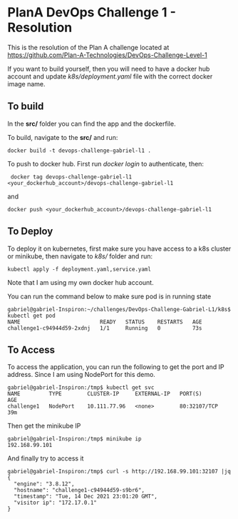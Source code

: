
# PlanA DevOps Challenge 1 - Resolution

This is the resolution of the Plan A challenge located at https://github.com/Plan-A-Technologies/DevOps-Challenge-Level-1

If you want to build yourself, then you will need to have a docker hub account and update *k8s/deployment.yaml* file with the correct docker image name.

## To build

In the **src/** folder you can find the app and the dockerfile.

To build, navigate to the **src/** and run:

```docker build -t devops-challenge-gabriel-l1 .```


To push to docker hub. First run *docker login* to authenticate, then:

``` docker tag devops-challenge-gabriel-l1 <your_dockerhub_account>/devops-challenge-gabriel-l1```

and

```docker push <your_dockerhub_account>/devops-challenge-gabriel-l1```

## To Deploy

To deploy it on kubernetes, first make sure you have access to a k8s cluster or minikube, then navigate to *k8s/* folder and run:

```kubectl apply -f deployment.yaml,service.yaml```

Note that I am using my own docker hub account.

You can run the command below to make sure pod is in running state

```
gabriel@gabriel-Inspiron:~/challenges/DevOps-Challenge-Gabriel-L1/k8s$ kubectl get pod
NAME                         READY   STATUS    RESTARTS   AGE
challenge1-c94944d59-2xdnj   1/1     Running   0          73s
```



## To Access

To access the application, you can run the following to get the port and IP address. Since I am using NodePort for this demo.

```
gabriel@gabriel-Inspiron:/tmp$ kubectl get svc
NAME         TYPE        CLUSTER-IP     EXTERNAL-IP   PORT(S)        AGE
challenge1   NodePort    10.111.77.96   <none>        80:32107/TCP   39m
```

Then get the minikube IP

```
gabriel@gabriel-Inspiron:/tmp$ minikube ip
192.168.99.101
```

And finally try to access it
```
gabriel@gabriel-Inspiron:/tmp$ curl -s http://192.168.99.101:32107 |jq
{
  "engine": "3.8.12",
  "hostname": "challenge1-c94944d59-s9br6",
  "timestamp": "Tue, 14 Dec 2021 23:01:20 GMT",
  "visitor ip": "172.17.0.1"
}
```
